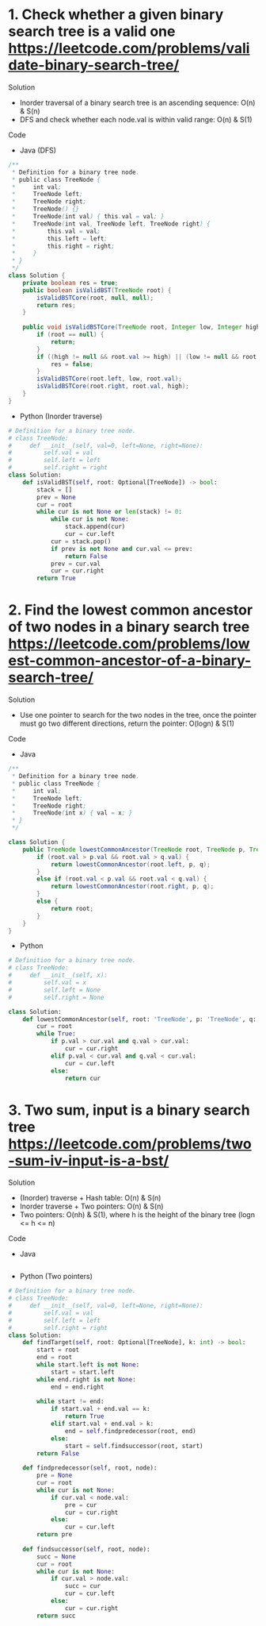 # 1. Check whether a given binary search tree is a valid one https://leetcode.com/problems/validate-binary-search-tree/

Solution

- Inorder traversal of a binary search tree is an ascending sequence: O(n) & S(n)
- DFS and check whether each node.val is within valid range: O(n) & S(1)

Code

- Java (DFS)

```java
/**
 * Definition for a binary tree node.
 * public class TreeNode {
 *     int val;
 *     TreeNode left;
 *     TreeNode right;
 *     TreeNode() {}
 *     TreeNode(int val) { this.val = val; }
 *     TreeNode(int val, TreeNode left, TreeNode right) {
 *         this.val = val;
 *         this.left = left;
 *         this.right = right;
 *     }
 * }
 */
class Solution {
    private boolean res = true;
    public boolean isValidBST(TreeNode root) {
        isValidBSTCore(root, null, null);
        return res;
    }
    
    public void isValidBSTCore(TreeNode root, Integer low, Integer high) {
        if (root == null) {
            return;
        }
        if ((high != null && root.val >= high) || (low != null && root.val <= low)) {
            res = false;
        }
        isValidBSTCore(root.left, low, root.val);
        isValidBSTCore(root.right, root.val, high);
    }
}
```

- Python (Inorder traverse)

```python
# Definition for a binary tree node.
# class TreeNode:
#     def __init__(self, val=0, left=None, right=None):
#         self.val = val
#         self.left = left
#         self.right = right
class Solution:
    def isValidBST(self, root: Optional[TreeNode]) -> bool:
        stack = []
        prev = None
        cur = root
        while cur is not None or len(stack) != 0:
            while cur is not None:
                stack.append(cur)
                cur = cur.left
            cur = stack.pop()
            if prev is not None and cur.val <= prev:
                return False
            prev = cur.val
            cur = cur.right
        return True                   
```

# 2. Find the lowest common ancestor of two nodes in a binary search tree https://leetcode.com/problems/lowest-common-ancestor-of-a-binary-search-tree/

Solution

- Use one pointer to search for the two nodes in the tree, once the pointer must go two different directions, return the pointer: O(logn) & S(1)

Code

- Java

```java
/**
 * Definition for a binary tree node.
 * public class TreeNode {
 *     int val;
 *     TreeNode left;
 *     TreeNode right;
 *     TreeNode(int x) { val = x; }
 * }
 */

class Solution {
    public TreeNode lowestCommonAncestor(TreeNode root, TreeNode p, TreeNode q) {
        if (root.val > p.val && root.val > q.val) {
            return lowestCommonAncestor(root.left, p, q);
        }
        else if (root.val < p.val && root.val < q.val) {
            return lowestCommonAncestor(root.right, p, q);
        }
        else {
            return root;
        }
    }
}
```

- Python

```python
# Definition for a binary tree node.
# class TreeNode:
#     def __init__(self, x):
#         self.val = x
#         self.left = None
#         self.right = None

class Solution:
    def lowestCommonAncestor(self, root: 'TreeNode', p: 'TreeNode', q: 'TreeNode') -> 'TreeNode':
        cur = root
        while True:
            if p.val > cur.val and q.val > cur.val:
                cur = cur.right
            elif p.val < cur.val and q.val < cur.val:
                cur = cur.left
            else:
                return cur
```

# 3. Two sum, input is a binary search tree https://leetcode.com/problems/two-sum-iv-input-is-a-bst/

Solution

- (Inorder) traverse + Hash table: O(n) & S(n)
- Inorder traverse + Two pointers: O(n) & S(n)
- Two pointers: O(nh) & S(1), where h is the height of the binary tree (logn <= h <= n)

Code

- Java

```java

```

- Python (Two pointers)

```python
# Definition for a binary tree node.
# class TreeNode:
#     def __init__(self, val=0, left=None, right=None):
#         self.val = val
#         self.left = left
#         self.right = right
class Solution:
    def findTarget(self, root: Optional[TreeNode], k: int) -> bool:
        start = root
        end = root
        while start.left is not None:
            start = start.left
        while end.right is not None:
            end = end.right
            
        while start != end:
            if start.val + end.val == k:
                return True
            elif start.val + end.val > k:
                end = self.findpredecessor(root, end)
            else:
                start = self.findsuccessor(root, start)
        return False
    
    def findpredecessor(self, root, node):
        pre = None
        cur = root
        while cur is not None:
            if cur.val < node.val:
                pre = cur
                cur = cur.right
            else:
                cur = cur.left
        return pre
    
    def findsuccessor(self, root, node):
        succ = None
        cur = root
        while cur is not None:
            if cur.val > node.val:
                succ = cur
                cur = cur.left
            else:
                cur = cur.right
        return succ
        
```